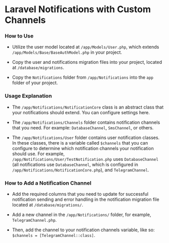 # Laravel Notifications with Custom Channels

### How to Use

- Utilize the user model located at `/app/Models/User.php`, which extends `/app/Models/Base/BaseAuthModel.php` in your project.

- Copy the user and notifications migration files into your project, located at `/database/migrations`.

- Copy the `Notifications` folder from `/app/Notifications` into the `app` folder of your project.

### Usage Explanation

- The `/app/Notifications/NotificationCore` class is an abstract class that your notifications should extend. You can configure settings here.

- The `/app/Notifications/Channels` folder contains notification channels that you need. For example: `DatabaseChannel`, `SmsChannel`, or others.

- The `/app/Notifications/User` folder contains user notification classes. In these classes, there is a variable called `$channels` that you can configure to determine which notification channels your notification should use. For example, `/app/Notifications/User/TestNotification.php` uses `DatabaseChannel` (all notifications use `DatabaseChannel`, which is configured in `/app/Notifications/NotificationCore.php`), and `TelegramChannel`.

### How to Add a Notification Channel

- Add the required columns that you need to update for successful notification sending and error handling in the notification migration file located at `/database/migrations/`.

- Add a new channel in the `/app/Notifications/` folder, for example, `TelegramChannel.php`.

- Then, add the channel to your notification channels variable, like so: `$channels = [TelegramChannel::class]`.
